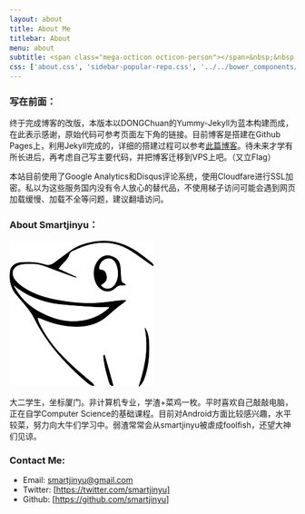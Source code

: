 ```yaml
---
layout: about
title: About Me
titlebar: About
menu: about
subtitle: <span class="mega-octicon octicon-person"></span>&nbsp;&nbsp;Something interesting about the blogger        
css: ['about.css', 'sidebar-popular-repo.css', '../../bower_components/flag-icon-css/css/flag-icon.min.css']
---
```

### 写在前面：

终于完成博客的改版，本版本以DONGChuan的Yummy-Jekyll为蓝本构建而成，在此表示感谢，原始代码可参考页面左下角的链接。目前博客是搭建在Github Pages上，利用Jekyll完成的，详细的搭建过程可以参考[此篇博客]。待未来才学有所长进后，再考虑自己写主要代码，并把博客迁移到VPS上吧。（又立Flag）

本站目前使用了Google Analytics和Disqus评论系统，使用Cloudfare进行SSL加密。私以为这些服务国内没有令人放心的替代品，不使用梯子访问可能会遇到网页加载缓慢、加载不全等问题，建议翻墙访问。

[此篇博客]:/blog/2016/10/19/Move_to_new_blog.html

### About Smartjinyu：

![logo](/img/logo.png)

大二学生，坐标厦门。非计算机专业，学渣+菜鸡一枚。平时喜欢自己敲敲电脑，正在自学Computer Science的基础课程。目前对Android方面比较感兴趣，水平较菜，努力向大牛们学习中。弱渣常常会从smartjinyu被虐成foolfish，还望大神们见谅。


### Contact Me:
- Email: [smartjinyu@gmail.com]
- Twitter: [https://twitter.com/smartjinyu]
- Github: [https://github.com/smartjinyu]

[smartjinyu@gmail.com]: mailto:smartjinyu@gmail.com
[https://twitter.com/smartjinyu]: https://twitter.com/smartjinyu
[https://github.com/smartjinyu]:https://github.com/smartjinyu


